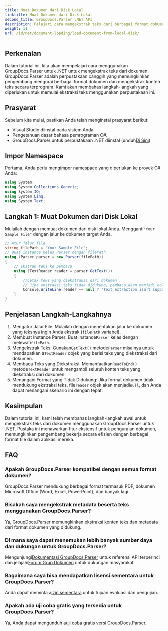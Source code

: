 ```yaml
---
title: Muat Dokumen dari Disk Lokal
linktitle: Muat Dokumen dari Disk Lokal
second_title: GroupDocs.Parser .NET API
description: Pelajari cara mengekstrak teks dari berbagai format dokumen menggunakan GroupDocs.Parser untuk .NET. Ekstraksi teks yang mudah dan efisien dengan C#.
weight: 11
url: /id/net/document-loading/load-document-from-local-disk/
---
```

## Perkenalan
Dalam tutorial ini, kita akan mempelajari cara menggunakan GroupDocs.Parser untuk .NET untuk mengekstrak teks dari dokumen. GroupDocs.Parser adalah perpustakaan canggih yang memungkinkan pengembang mengurai berbagai format dokumen dan mengekstrak konten teks secara terprogram. Kami akan membahas langkah-langkah yang diperlukan untuk memulai ekstraksi teks menggunakan perpustakaan ini.
## Prasyarat
Sebelum kita mulai, pastikan Anda telah menginstal prasyarat berikut:
- Visual Studio diinstal pada sistem Anda.
- Pengetahuan dasar bahasa pemrograman C#.
-  GroupDocs.Parser untuk perpustakaan .NET diinstal (unduh[Di Sini](https://releases.groupdocs.com/parser/net/)).

## Impor Namespace
Pertama, Anda perlu mengimpor namespace yang diperlukan ke proyek C# Anda:
```csharp
using System;
using System.Collections.Generic;
using System.IO;
using System.Linq;
using System.Text;
```
## Langkah 1: Muat Dokumen dari Disk Lokal
 Mulailah dengan memuat dokumen dari disk lokal Anda. Mengganti`"Your Sample File"` dengan jalur ke dokumen target Anda.
```csharp
// Atur jalur file
string filePath = "Your Sample File";
// Buat instance kelas Parser dengan filePath
using (Parser parser = new Parser(filePath))
{
    // Ekstrak teks ke pembaca
    using (TextReader reader = parser.GetText())
    {
        //Cetak teks yang diekstraksi dari dokumen
        // Jika ekstraksi teks tidak didukung, pembaca akan menjadi nol
        Console.WriteLine(reader == null ? "Text extraction isn't supported" : reader.ReadToEnd());
    }
}
```
## Penjelasan Langkah-Langkahnya
1. Mengatur Jalur File: Mulailah dengan menentukan jalur ke dokumen yang teksnya ingin Anda ekstrak (`filePath` variabel).
2.  Membuat Instance Parser: Buat instance`Parser` kelas dengan melewati`filePath`.
3.  Mengekstrak Teks: Gunakan`GetText()` metode`Parser` misalnya untuk mendapatkan a`TextReader` objek yang berisi teks yang diekstraksi dari dokumen.
4.  Membaca Teks yang Diekstraksi: Memanfaatkan`ReadToEnd()` metode`TextReader` untuk mengambil seluruh konten teks yang diekstraksi dari dokumen.
5.  Menangani Format yang Tidak Didukung: Jika format dokumen tidak mendukung ekstraksi teks, file`reader` objek akan menjadi`null`, dan Anda dapat menangani skenario ini dengan tepat.

## Kesimpulan
Dalam tutorial ini, kami telah membahas langkah-langkah awal untuk mengekstrak teks dari dokumen menggunakan GroupDocs.Parser untuk .NET. Pustaka ini menawarkan fitur ekstensif untuk penguraian dokumen, memungkinkan pengembang bekerja secara efisien dengan berbagai format file dalam aplikasi mereka.

## FAQ
### Apakah GroupDocs.Parser kompatibel dengan semua format dokumen?
GroupDocs.Parser mendukung berbagai format termasuk PDF, dokumen Microsoft Office (Word, Excel, PowerPoint), dan banyak lagi.
### Bisakah saya mengekstrak metadata beserta teks menggunakan GroupDocs.Parser?
Ya, GroupDocs.Parser memungkinkan ekstraksi konten teks dan metadata dari format dokumen yang didukung.
### Di mana saya dapat menemukan lebih banyak sumber daya dan dukungan untuk GroupDocs.Parser?
 Mengunjungi[Dokumentasi GroupDocs.Parser](https://tutorials.groupdocs.com/parser/net/) untuk referensi API terperinci dan jelajahi[Forum Grup Dokumen](https://forum.groupdocs.com/c/parser/17) untuk dukungan masyarakat.
### Bagaimana saya bisa mendapatkan lisensi sementara untuk GroupDocs.Parser?
 Anda dapat meminta a[izin sementara](https://purchase.groupdocs.com/temporary-license/) untuk tujuan evaluasi dan pengujian.
### Apakah ada uji coba gratis yang tersedia untuk GroupDocs.Parser?
 Ya, Anda dapat mengunduh a[uji coba gratis](https://releases.groupdocs.com/) versi GroupDocs.Parser.